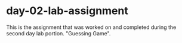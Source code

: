 # day-02-lab-assignment
This is the assignment that was worked on and completed during the second day lab portion. "Guessing Game".
